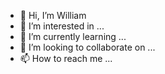 - 👋 Hi, I’m William
- 👀 I’m interested in ...
- 🌱 I’m currently learning ...
- 💞️ I’m looking to collaborate on ...
- 📫 How to reach me ...

<!---
Willow7T/Willow7T is a ✨ special ✨ repository because its `README.md` (this file) appears on your GitHub profile.
You can click the Preview link to take a look at your changes.
--->
